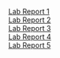 [Lab Report 1](lab-report-1-week-2.html)<br/>
[Lab Report 2](lab-report-2-week-4.html)<br/>
[Lab Report 3](lab-report-3-week-6.html)<br/>
[Lab Report 4](lab-report-4-week-8.html)<br/>
[Lab Report 5](lab-report-5-week-10.html)<br/>
